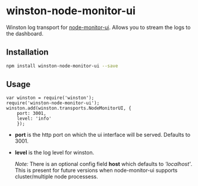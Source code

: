 # winston-node-monitor-ui
Winston log transport for [node-monitor-ui](https://www.npmjs.com/package/node-monitor-ui). Allows you to stream the logs to the dashboard. 

## Installation

```sh
npm install winston-node-monitor-ui --save
```
## Usage
```
var winston = require('winston');
require('winston-node-monitor-ui');
winston.add(winston.transports.NodeMonitorUI, {
    port: 3001,
    level: 'info'
    });
```
- **port** is the http port on which the ui interface will be served. Defaults to 3001.
- **level** is the log level for winston.

    _Note:_ There is an optional config field **host** which defaults to _'localhost'_. This is present for future versions when node-monitor-ui supports cluster/multiple node processess. 
